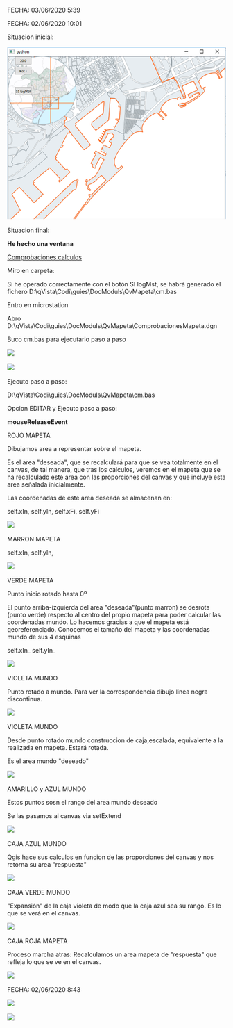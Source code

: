 ﻿FECHA: 03/06/2020 5:39

FECHA: 02/06/2020 10:01

Situacion inicial:

![](./fig01.png)


Situacion final:

**He hecho una ventana**





[Comprobaciones calculos](./comprobacionesQvMapeta.md)    

Miro en carpeta:

Si he operado correctamente con el botón SI logMst, se habrá generado el fichero D:\qVista\Codi\guies\DocModuls\QvMapeta\cm.bas

Entro en microstation

Abro D:\qVista\Codi\guies\DocModuls\QvMapeta\ComprobacionesMapeta.dgn

Buco cm.bas para ejecutarlo paso a paso

![](RackMultipart20200603-4-t1eluy_html_d195c598900518f8.png)

![](RackMultipart20200603-4-t1eluy_html_b880bbdd698517b.png)

Ejecuto paso a paso:

D:\qVista\Codi\guies\DocModuls\QvMapeta\cm.bas

Opcion EDITAR y Ejecuto paso a paso:

**mouseReleaseEvent**

ROJO MAPETA

Dibujamos area a representar sobre el mapeta.

Es el area &quot;deseada&quot;, que se recalculará para que se vea totalmente en el canvas, de tal manera, que tras los calculos, veremos en el mapeta que se ha recalculado este area con las proporciones del canvas y que incluye esta area señalada inicialmente.

Las coordenadas de este area deseada se almacenan en:

self.xIn, self.yIn, self.xFi, self.yFi

![](RackMultipart20200603-4-t1eluy_html_a56ca44da774d858.png)

MARRON MAPETA

self.xIn, self.yIn,

![](RackMultipart20200603-4-t1eluy_html_2872e6b6bab91be0.png)

VERDE MAPETA

Punto inicio rotado hasta 0º

El punto arriba-izquierda del area &quot;deseada&quot;(punto marron) se desrota (punto verde) respecto al centro del propio mapeta para poder calcular las coordenadas mundo. Lo hacemos gracias a que el mapeta está georeferenciado. Conocemos el tamaño del mapeta y las coordenadas mundo de sus 4 esquinas

self.xIn\_ self.yIn\_

![](RackMultipart20200603-4-t1eluy_html_45bc7fc19a70cb9f.png)

VIOLETA MUNDO

Punto rotado a mundo. Para ver la correspondencia dibujo linea negra discontinua.

![](RackMultipart20200603-4-t1eluy_html_5ce34d84de0590eb.png)

VIOLETA MUNDO

Desde punto rotado mundo construccion de caja,escalada, equivalente a la realizada en mapeta. Estará rotada.

Es el area mundo &quot;deseado&quot;

![](RackMultipart20200603-4-t1eluy_html_dc8b8e2388a58ccd.png)

AMARILLO y AZUL MUNDO

Estos puntos sosn el rango del area mundo deseado

Se las pasamos al canvas via setExtend

![](RackMultipart20200603-4-t1eluy_html_e84899a2a8e45337.png)

CAJA AZUL MUNDO

Qgis hace sus calculos en funcion de las proporciones del canvas y nos retorna su area &quot;respuesta&quot;

![](RackMultipart20200603-4-t1eluy_html_12e83348caeb2e29.png)

CAJA VERDE MUNDO

&quot;Expansión&quot; de la caja violeta de modo que la caja azul sea su rango. Es lo que se verá en el canvas.

![](RackMultipart20200603-4-t1eluy_html_cf0dee5fdcfe4805.png)

CAJA ROJA MAPETA

Proceso marcha atras: Recalculamos un area mapeta de &quot;respuesta&quot; que refleja lo que se ve en el canvas.

![](RackMultipart20200603-4-t1eluy_html_33a8c8f43bebf257.png)

FECHA: 02/06/2020 8:43

![](RackMultipart20200603-4-t1eluy_html_d0b2fa32fa7a707f.png)

![](RackMultipart20200603-4-t1eluy_html_ad672b8eaf7b0594.png)
<!--stackedit_data:
eyJoaXN0b3J5IjpbLTE3MDYxOTg4N119
-->